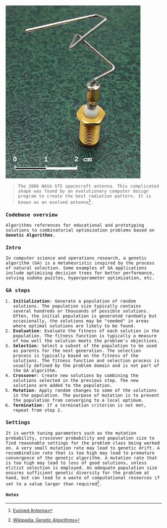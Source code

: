 <samp>

![image](./antenna.jpg)
> The 2006 NASA ST5 spacecraft antenna. This complicated shape was found by an evolutionary computer design program 
> to create the best radiation pattern. It is known as an evolved antenna[^1].

### Codebase overview
Algorithms references for educational and prototyping solutions to combinatorial optimization problems based on 
**Genetic Algorithms**.

### Intro
In computer science and operations research, a genetic algorithm (GA) is a metaheuristic inspired by the process 
of natural selection. Some examples of GA applications include optimizing decision trees for better performance, 
solving sudoku puzzles, hyperparameter optimization, etc.

### GA steps
1. **Initialization**: Generate a population of random solutions. The population size typically contains several 
hundreds or thousands of possible solutions. Often, the initial population is generated randomly but occasionally, 
the solutions may be "seeded" in areas where optimal solutions are likely to be found.
2. **Evaluation**: Evaluate the fitness of each solution in the population. The fitness function is typically
a measure of how well the solution meets the problem's objectives.
3. **Selection**: Select a subset of the population to be used as parents for the next generation. The selection
process is typically based on the fitness of the solutions. The fitness function and selection process is usually 
defined by the problem domain and is not part of the GA algorithm.
4. **Crossover**: Create new solutions by combining the solutions selected in the previous step. The new solutions
are added to the population.
5. **Mutation**: Apply random changes to some of the solutions in the population. The purpose of mutation is to
prevent the population from converging to a local optimum.
6. **Termination**: If a termination criterion is not met, repeat from step 2.

### Settings
It is worth tuning parameters such as the mutation probability, crossover probability and population size to find 
reasonable settings for the problem class being worked on. A very small mutation rate may lead to genetic drift. 
A recombination rate that is too high may lead to premature convergence of the genetic algorithm. A mutation rate that 
is too high may lead to loss of good solutions, unless elitist selection is employed. An adequate population size 
ensures sufficient genetic diversity for the problem at hand, but can lead to a waste of computational resources if set 
to a value larger than required[^2].

#### Notes
[^1]: [Evolved Antenna](https://en.wikipedia.org/wiki/Evolved_antenna)
[^2]: [Wikipedia: Genetic Algorithms](https://en.wikipedia.org/wiki/Genetic_algorithm)

</samp>
